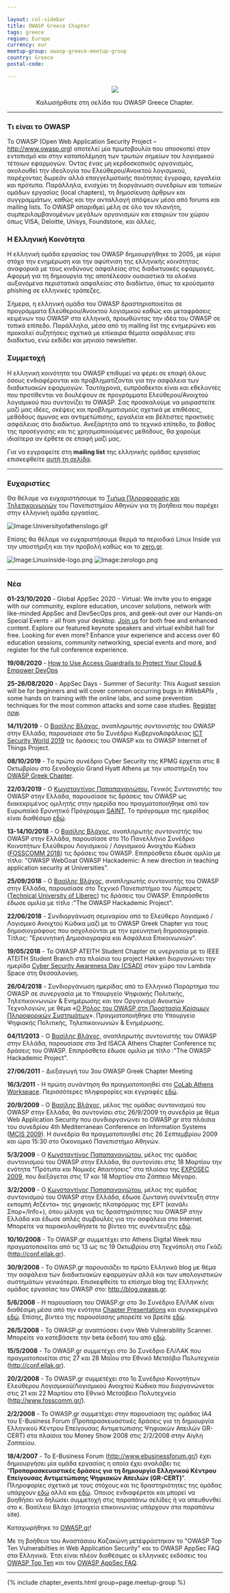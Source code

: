 ```yaml
---

layout: col-sidebar
title: OWASP Greece Chapter
tags: greece
region: Europe
currency: eur
meetup-group: owasp-greece-meetup-group
country: Greece
postal-code: 

---
```


<p style="text-align:center"><img src ="/assets/images/Greekchapterlogo.gif"></p>
<p style="text-align:center">Καλωσήρθατε στη σελίδα του OWASP Greece Chapter.</p>

---

### Τι είναι το OWASP

Το ΟWASP (Open Web Application Security Project – <http://www.owasp.org>) αποτελεί μία πρωτοβουλία που αποσκοπεί στον εντοπισμό και στην καταπολέμηση των τρωτών σημείων του λογισμικού τέτοιων εφαρμογών. Όντας ένας μη κερδοσκοπικός οργανισμός, ακολουθεί την ιδεολογία του Ελεύθερου/Ανοικτού λογισμικού, παρέχοντας δωρεάν αλλά επαγγελματικής ποιότητας έγγραφα, εργαλεία και πρότυπα.
Παράλληλα, ενισχύει τη διοργάνωση συνεδρίων και τοπικών ομάδων εργασίας (local chapters), τη δημοσίευση άρθρων και συγγραμμάτων, καθώς και την ανταλλαγή απόψεων μέσα από forums και mailing lists.
Το OWASP απαριθμεί μέλη σε όλο τον πλανήτη, συμπεριλαμβανομένων μεγάλων οργανισμών και εταιριών του χώρου όπως VISA, Deloitte, Unisys, Foundstone, και άλλες.

### Η Ελληνική Κοινότητα

Η ελληνική ομάδα εργασίας του OWASP δημιουργήθηκε το 2005, με κύριο στόχο την ενημέρωση και την αφύπνιση της ελληνικής κοινότητας αναφορικά με τους κινδύνους ασφαλείας στις διαδικτυακές εφαρμογές.
Αφορμή για τη δημιουργία της αποτέλεσαν ουσιαστικά τα ολοένα αυξανόμενα περιστατικά ασφαλείας στο διαδίκτυο, όπως τα κρούσματα phishing σε ελληνικές τράπεζες.

Σήμερα, η ελληνική ομάδα του OWASP δραστηριοποιείται σε προγράμματα Ελεύθερου/Ανοικτού λογισμικού καθώς και μεταφράσεις κειμένων του OWASP στα ελληνικά, προωθώντας την ιδέα του OWASP σε τοπικό επίπεδο.
Παράλληλα, μέσα από τη mailing list της ενημερώνει και προκαλεί συζητήσεις σχετικά με επίκαιρα θέματα ασφάλειας στο διαδίκτυο, ενώ εκδίδει και μηνιαίο newsletter.

### Συμμετοχή

Η ελληνική κοινότητα του OWASP επιθυμεί να φέρει σε επαφή όλους όσους ενδιαφέρονται και προβληματίζονται για την ασφάλεια των διαδικτυακών εφαρμογών. Ταυτόχρονα, ευπρόσδεκτοι είναι και εθελοντές που προτίθενται να δουλέψουν σε προγράμματα Ελεύθερου/Ανοιχτού λογισμικού που συντονίζει το OWASP. Σας προσκαλούμε να μοιραστείτε μαζί μας ιδέες, σκέψεις και προβληματισμούς σχετικά με επιθέσεις, μεθόδους άμυνας και αντιμετώπισης, εργαλεία και βέλτιστες πρακτικές ασφάλειας στο
διαδίκτυο. Ανεξάρτητα από το τεχνικό επίπεδο, το βάθος της προσέγγισης και τις χρησιμοποιούμενες μεθόδους, θα χαρούμε ιδιαίτερα αν έρθετε σε επαφή μαζί μας.

Για να εγγραφείτε στη **mailing list** της ελληνικής ομάδας εργασίας επισκεφθείτε [αυτή τη σελίδα](https://groups.google.com/a/owasp.org/forum/#!forum/greece-chapter).

---

### Ευχαριστίες

Θα θέλαμε να ευχαριστήσουμε το [Τμήμα Πληροφορικής και Τηλεπικοινωνιών](http://www.di.uoa.gr) του Πανεπιστημίου Αθηνών για τη βοήθεια που παρέχει στην ελληνική ομάδα εργασίας.

![Image:Universityofathenslogo.gif](/assets/images/Universityofathenslogo.gif)

Επίσης θα θέλαμε να ευχαριστήσουμε θερμά το περιοδικό Linux Inside για την υποστήριξη και την προβολή καθώς και το [zero.gr](http://www.zero.gr).

![Image:Linuxinside-logo.png](/assets/images/Linuxinside-logo.png) ![Image:zerologo.png](/assets/images/zerologo.png)

---

### Νέα

**01-23/10/2020** - Global AppSec 2020 - Virtual: 
We invite you to engage with our community, explore education, uncover solutions, network with like-minded AppSec and DevSecOps pros, and geek-out over our Hands-on Special Events - all from your desktop.
[Join us](https://virtual.globalappsec.org/) for both free and enhanced content. Explore our featured keynote speakers and virtual exhibit hall for free. Looking for even more? Enhance your experience and access over 60 education sessions, community networking, special events and more, and register for the full conference experience.

**19/08/2020** - [How to Use Access Guardrails to Protect Your Cloud & Empower DevOps](https://lnkd.in/erFm8W6)

**25-26/08/2020** - AppSec Days - Summer of Security:
This August session will be for beginners and will cover common occurring bugs in *#WebAPIs* ,  some hands on training with the online labs, and some prevention techniques for the most common attacks and some case studies. [Register now](https://lnkd.in/dX-vM96).

**14/11/2019** - Ο [Βασίλης Βλάχος](mailto:vsvlachosATowasp.gr), αναπληρωτής συντονιστής του OWASP στην Ελλάδα, παρουσίασε στο 5ο Συνέδριο ΚυβερνοΑσφάλειας [ICT Security World 2019](https://www.ictsecurity.gr) τις δράσεις του OWASP και το
OWASP Internet of Things Project.

**08/10/2019** - Tο πρώτο συνέδριο Cyber Security της KPMG έρχεται στις 8 Οκτωβρίου στο ξενοδοχείο Grand Hyatt Athens με την υποστήριξη του [OWASP Greek
Chapter](https://www.facebook.com/OwaspGreece/?modal=composer).

**22/03/2019** - Ο [Κωνσταντίνος Παπαπαναγιώτου](mailto:conpapATowasp.gr), Γενικός Συντονιστής του OWASP στην Ελλάδα, παρουσίασε τις δράσεις του OWASP ως διακεκριμένος ομιλητής στην ημερίδα που πραγματοποιήθηκε από τον Ευρωπαϊκό Ερυνητικό Πρόγραμμα [SAINT](https://project-saint.eu/). Το πρόγραμμα της ημερίδας είναι διαθέσιμο [εδώ](https://project-saint.eu/sites/default/files/saint_agenda04.pdf).

**13-14/10/2018** - Ο [Βασίλης Βλάχος](mailto:vsvlachosATowasp.gr), αναπληρωτής συντονιστής του OWASP στην Ελλάδα, παρουσίασε στο 11ο Πανελλήνιο Συνέδριο Κοινοτήτων Ελεύθερου Λογισμικού / Λογισμικού Ανοιχτόυ Κώδικα ([FOSSCOMM 2018](https://fosscomm2018.gr/)) τις δράσεις του OWASP. Επιπρόσθετα έδωσε ομιλία με τίτλο: "OWASP WebGoat OWASP Hackademic: A new direction in teaching application security at Universities".

**25/09/2018** - Ο [Βασίλης Βλάχος](mailto:vsvlachosATowasp.gr), αναπληρωτής συντονιστής του OWASP στην Ελλάδα, παρουσίασε στο Τεχνικό Πανεπιστήμιο του Λίμπερετς ([Technical University of Liberec](https://www.tul.cz/)) τις δράσεις του OWASP. Επιπρόσθετα έδωσε ομιλία με τίτλο :"The OWASP Hackademic Project".

**22/06/2018** - Συνδιοργάνωση σεμιναρίου από το Ελεύθερο Λογισμικό / Λογισμικό Ανοιχτού Κώδικα μαζί με το OWASP Greek Chapter για τους δημοσιογράφους που ασχολούνται με την ερευνητική δημοσιογραφία. Τίτλος: "Ερευνητική Δημοσιογραφία και Ασφάλεια Επικοινωνιών".

**19/05/2018** - Το OWASP ATEITH Student Chapter σε υνεργασία με το IEEE ATEITH Student Branch στα πλαίσια του project Hakken διοργανώνει την ημερίδα [Cyber Security Awareness Day (CSAD)](https://www.facebook.com/events/1816099512031038/) στον χώρο του Lambda Space στη Θεσσαλονίκη.

**26/04/2018** - Συνδιοργάνωση ημερίδας από το Ελληνικό Παράρτημα του OWASP σε συνεργασία με το Υπουργείο Ψηφιακής Πολιτικής, Τηλεπικοινωνιών & Ενημέρωσης και τον Οργανισμό Ανοικτών Τεχνολογιών, με θέμα «[Ο Ρόλος του OWASP στη Προστασία Κρίσιμων Πληροφορικών Συστημάτων](https://www.facebook.com/events/362073127535010/)». Πραγματοποιήθηκε στο Υπουργείο Ψηφιακής Πολιτικής, Τηλεπικοινωνιών & Ενημέρωσης.

**04/11/2013** - Ο [Βασίλης Βλάχος](mailto:vsvlachosATowasp.gr), αναπληρωτής συντονιστής του OWASP στην Ελλάδα, παρουσίασε στο 3rd ISACA Athens Chapter Conference τις δράσεις του OWASP. Επιπρόσθετα έδωσε ομιλία με τίτλο :"The OWASP Hackademic Project".

**27/06/2011** - Διεξαγωγή του 3ου OWASP Greek Chapter Meeting

**16/3/2011** - Η πρώτη συνάντηση θα πραγματοποιηθεί στο [CoLab Athens Workspace](http://www.colabworkspace.com/). Περισσότερες πληφορορίες και εγγραφές [εδώ](http://owaspgr01.eventbrite.com/).

**20/9/2009** - Ο [Βασίλης Βλάχος](mailto:vsvlachosATowasp.gr), μέλος της ομάδας συντονισμού του OWASP στην Ελλάδα, θα συντονίσει στις 26/9/2009 τη συνεδρία με θέμα Web Application Security που συνδιοργανώνει το OWASP.gr στα πλάισια του συνεδρίου 4th Mediterranean Conference on Information Systems ([MCIS 2009](http://www.mcis2009.org)). Η συνεδρία θα πραγματοποιηθεί στις 26 Σεπτεμβρίου 2009 και ώρα 15:30 στο Οικονομικό Πανεπιστήμιο Αθηνών.

**5/3/2009** - Ο [Κωνσταντίνος Παπαπαναγιώτου](mailto:conpapATowasp.gr), μέλος της ομάδας συντονισμού του OWASP στην Ελλάδα, θα συντονίσει στις 18 Μαρτίου την ενότητα "Πρότυπα και Νομικές Απαιτήσεις" στα πλαίσια της [EXPOSEC 2009](http://www.tsomokos.gr/projects2.php), που διεξάγεται στις 17 και 18 Μαρτίου στο Ζάππειο Μέγαρο.

**3/2/2009** - Ο [Κωνσταντίνος Παπαπαναγιώτου](mailto:conpapATowasp.gr), μέλος της ομάδας συντονισμού του OWASP στην Ελλάδα, έδωσε ζωντανή συνέντευξη στην εκπομπή Ατζέντα+ της ψηφιακής πλατφόρμας της ΕΡΤ (κανάλι Σπορ+/Info+), όπου μίλησε για τις δραστηριότητες του OWASP στην Ελλάδα και έδωσε απλές συμβουλές για την ασφάλεια στο Internet. Μπορείτε να παρακολουθήσετε το βίντεο της συνέντευξης [εδώ](http://www.youtube.com/watch?v=q0RPKaPGICI).

**10/10/2008** - Το OWASP.gr συμμετέχει στο Athens Digital Week που πραγματοποιείται από τις 13 ως τις 19 Οκτωβρίου στη Τεχνόπολη στο Γκάζι (http://conf.ellak.gr).

**30/9/2008** - Το OWASP.gr παρουσιάζει το πρώτο Ελληνικό blog με θέμα την ασφάλεια των διαδικτυακών εφαρμογών αλλά και των υπολογιστικών συστημάτων γενικότερα. Επισκεφθείτε το επίσημο blog της Ελληνικής ομάδας εργασίας του OWASP στο: <http://blog.owasp.gr>.

**5/6/2008** - Η παρουσίαση του OWASP.gr στο 3ο Συνέδριο ΕΛ/ΛΑΚ είναι διαθέσιμη μέσα από την ενότητα [Chapter Presentations](https://www.owasp.org/index.php/OWASP_Education_Presentation#Chapter_Presentations) και συγκεκριμένα
[εδώ](http://www.owasp.org/images/e/e5/OWASP_ellak-Greece.ppt). Επίσης, βίντεο της παρουσίασης μπορείτε να βρείτε [εδώ](http://conf.ellak.gr/2008/index.php?option=com_eventlist&Itemid=119&func=details&did=19).

**26/5/2008** - Το OWASP.gr αναπτύσσει έναν Web Vulnerability Scanner. Μπορείτε να κατεβάσετε την beta έκδοσή του από [εδώ](https://www.owasp.org/images/6/65/WVS_beta-0.2.1.zip).

**15/5/2008** - Το OWASP.gr συμμετέχει στο 3ο Συνέδριο ΕΛ/ΛΑΚ που πραγματοποιείται στις 27 και 28 Μαΐου στο Εθνικό Μετσόβιο Πολυτεχνείο (http://conf.ellak.gr).

**20/2/2008** - Το OWASP.gr συμμετέχει στο 1ο Συνέδριο Κοινοτήτων Ελεύθερου Λογισμικού/Λογισμικού Ανοιχτού Κώδικα που διοργανώνεται στις 21 και 22 Μαρτίου στο Εθνικό Μετσόβειο Πολυτεχνείο (http://www.fosscomm.gr/).

**2/2/2008** - Το OWASP.gr συμμετέχει στην παρουσίαση της ομάδας IA4 του E-Business Forum (Προπαρασκευαστικές δράσεις για τη δημιουργία Ελληνικού Κέντρου Επείγουσας Αντιμετώπισης Ψηφιακών Απειλών GR-CERT) στα πλαίσια του Money Show 2008 στις 2/2/2008 στην Αίγλη Ζαππείου.

**18/4/2007** - Το E-Βusiness Forum (http://www.ebusinessforum.gr/) έχει δημιουργήσει μία ομάδα εργασίας η οποία έχει αναλάβει τις "**Προπαρασκευαστικές δράσεις για τη δημιουργία Ελληνικού Κέντρου Επείγουσας Αντιμετώπισης Ψηφιακών Απειλών (GR-CERT)**". Πληροφορίες σχετικά με τους στόχους και τις δραστηριότητες της ομάδας υπάρχουν [εδώ](http://www.ebusinessforum.gr/teams/teamsall/view/index.php?ctn=102&language=el) αλλά και [εδώ](http://sense.dmst.aueb.gr/ia4/index.php/Main_Page).
Όποιος ενδιαφέρεται και μπορεί να βοηθήσει να δηλώσει συμμετοχή στις παραπάνω σελίδες ή να απευθυνθεί στο κ. Βασίλειο Βλάχο (στοιχεία επικοινωνίας υπάρχουν στα παραπάνω site).

Καταχωρήθηκε το [OWASP.gr](http://www.owasp.gr)!

Με τη βοήθεια του Αναστάσιου Καζακώνη μετέφράστηκαν το "OWASP Top Ten Vulnerabilties in Web Application Security" και το OWASP AppSec FAQ στα Ελληνικά. Έτσι είναι πλέον διαθέσιμες οι ελληνικές εκδόσεις του [OWASP Top Ten](http://www.owasp.org/images/8/8b/OWASP_Top_Ten_2004_Greek.pdf) και του [OWASP AppSec FAQ](http://www.owasp.org/images/e/ed/OWASP_faq_Greek.pdf).

---

{% include chapter_events.html group=page.meetup-group %}
